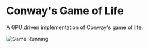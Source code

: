 # Conway's Game of Life

A GPU driven implementation of Conway's game of life.

![Game Running](https://puu.sh/GMvpB.gif)